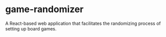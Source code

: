 # game-randomizer
A React-based web application that facilitates the randomizing process of setting up board games.
